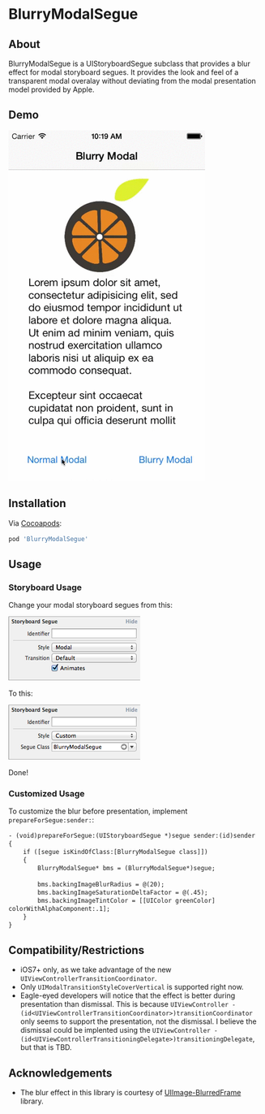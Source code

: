 # BlurryModalSegue

## About
BlurryModalSegue is a UIStoryboardSegue subclass that provides a blur effect for modal storyboard segues.  It provides the look and feel of a transparent modal overalay without deviating from the modal presentation model provided by Apple.

## Demo
![](assets/blurry_modal.gif)

## Installation
Via [Cocoapods](http://cocoapods.org):
```ruby
pod 'BlurryModalSegue'
```

## Usage

### Storyboard Usage

Change your modal storyboard segues from this:

![](assets/modal_storyboard.png)

To this:

![](assets/blurry_modal_storyboard.png)

Done!

### Customized Usage

To customize the blur before presentation, implement ```prepareForSegue:sender:```:
```objc
- (void)prepareForSegue:(UIStoryboardSegue *)segue sender:(id)sender
{
    if ([segue isKindOfClass:[BlurryModalSegue class]])
    {
        BlurryModalSegue* bms = (BlurryModalSegue*)segue;
        
        bms.backingImageBlurRadius = @(20);
        bms.backingImageSaturationDeltaFactor = @(.45);
        bms.backingImageTintColor = [[UIColor greenColor] colorWithAlphaComponent:.1];
    }
}

```

## Compatibility/Restrictions
* iOS7+ only, as we take advantage of the new ```UIViewControllerTransitionCoordinator```.
* Only ```UIModalTransitionStyleCoverVertical``` is supported right now.
* Eagle-eyed developers will notice that the effect is better during presentation than dismissal.  This is because ```UIViewController -(id<UIViewControllerTransitionCoordinator>)transitionCoordinator``` only seems to support the presentation, not the dismissal.  I believe the dismissal could be implented using the ```UIViewController -(id<UIViewControllerTransitioningDelegate>)transitioningDelegate```, but that is TBD.

## Acknowledgements
* The blur effect in this library is courtesy of [UIImage-BlurredFrame](https://github.com/Adrian2112/UIImage-BlurredFrame) library.
